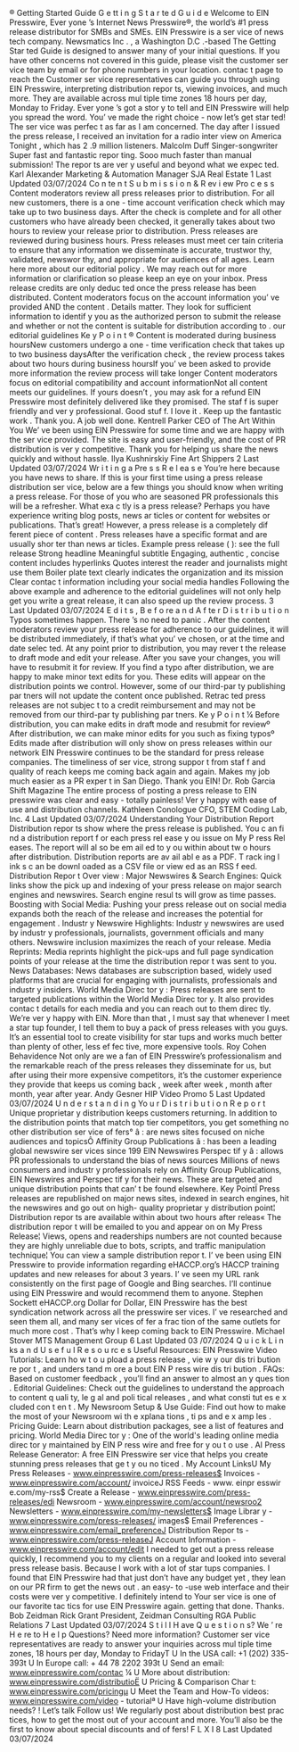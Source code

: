 ®
Getting Started
Guide
G e tt i n g S t a r te d G u i d e
Welcome to EIN Presswire, Ever yone ’s Internet News Presswire®, the world’s
#1 press release distributor for SMBs and SMEs.
EIN Presswire is a ser vice of news tech company.
Newsmatics Inc .
, a Washington D.C .-based
The Getting Star ted Guide is designed to answer many of your initial questions.
If you have other concerns not covered in this guide, please visit the customer ser vice team by email or for phone numbers in your location.
contac t page
to reach the
Customer ser vice representatives can guide you through using EIN Presswire, interpreting
distribution repor ts, viewing invoices, and much more. They are available across mul tiple time
zones 18 hours per day, Monday to Friday.
Ever yone ’s got a stor y to tell and EIN Presswire will help you spread the word.
You’ ve made the right choice - now let’s get star ted!
The ser vice was perfec t as far as I am
concerned. The day after I issued the
press release, I received an invitation for a
radio inter view on America Tonight ,
which has 2 .9 million listeners.
Malcolm Duff Singer-songwriter
Super fast and fantastic repor ting. Sooo
much faster than manual submission!
The repor ts are ver y useful and beyond
what we expec ted.
Karl Alexander
Marketing & Automation Manager
SJA Real Estate
1
Last Updated 03/07/2024
Co n te n t S u b m i s s i o n & R ev i ew Pro c e s s
Content moderators review all press releases prior to distribution.
For all new customers, there is a one - time account verification check which may take up
to two business days.
After the check is complete and for all other customers who have already been checked,
it generally takes about two hours to review your release prior to distribution.
Press releases are reviewed during business hours.
Press releases must meet cer tain criteria to ensure that any information we disseminate is
accurate, trustwor thy, validated, newswor thy, and appropriate for audiences of all ages. Learn
here
more about our editorial policy .
We may reach out for more information or clarification so please keep an eye on your inbox.
Press release credits are only deduc ted once the press release has been distributed.
Content moderators focus on the account information you’ ve provided AND the content .
Details matter. They look for sufficient information to identif y you as the authorized person
to submit the release and whether or not the content is suitable for distribution according
to .
our editorial guidelines
Ke y P o i n t ®
Content is moderated during business hoursNew
customers undergo a one - time verification check that takes up to two business daysAfter
the verification check , the review process takes about two hours during business hoursIf
you’ ve been asked to provide more information the review process will take longer Content
moderators focus on editorial compatibility and account informationNot
all content meets our guidelines. If yours doesn’t , you may ask for a refund
EIN Presswire most definitely delivered like
they promised. The staf f is super friendly and
ver y professional. Good stuf f. I love it . Keep up
the fantastic work . Thank you. A job well done.
Kentrell Parker
CEO of The Art Within You
We’ ve been using EIN Presswire for some
time and we are happy with the ser vice
provided. The site is easy and user-friendly,
and the cost of PR distribution is ver y
competitive. Thank you for helping us share
the news quickly and without hassle.
Ilya Kushnirskiy
Fine Art Shippers
2
Last Updated 03/07/2024
Wr i t i n g a Pre s s R e l ea s e
You’re here because you have news to share.
If this is your first time using a press release distribution ser vice, below are a few things you
should know when writing a press release. For those of you who are seasoned PR
professionals this will be a refresher.
What exa c tly is a press release?
Perhaps you have experience writing blog posts, news ar ticles or content for websites or
publications. That’s great! However, a press release is a completely dif ferent piece of content .
Press releases have a specific format and are usually shor ter than news ar ticles.
Example press release ( ): see the full release
Strong headline
Meaningful subtitle
Engaging, authentic ,
concise content
includes hyperlinks
Quotes interest the
reader and journalists
might use them
Boiler plate text clearly
indicates the organization
and its mission
Clear contac t information
including your social
media handles
Following the above example and adherence to the editorial guidelines
will not
only help get you write a great release, it can also speed up the review process.
3
Last Updated 03/07/2024
E d i t s , B e f o re a n d A f te r D i s t r i b u t i o n
Typos sometimes happen. There ’s no need to panic .
After the content moderators review your press release for adherence to our guidelines, it will
be distributed immediately, if that’s what you’ ve chosen, or at the time and date selec ted.
At any point prior to distribution, you may rever t the release to draft mode and edit your
release. After you save your changes, you will have to resubmit it for review.
If you find a typo after distribution, we are happy to make minor text edits for you. These edits
will appear on the distribution points we control. However, some of our third-par ty publishing
par tners will not update the content once published.
Retrac ted press releases are not subjec t to a credit reimbursement and may not be removed
from our third-par ty publishing par tners.
Ke y P o i n t ¼
Before distribution, you can make edits in draft mode and resubmit for reviewº
After distribution, we can make minor edits for you such as fixing typosº
Edits made after distribution will only show on press releases within our network
EIN Presswire continues to be
the standard for press release companies.
The timeliness of ser vice, strong suppor t
from staf f and quality of reach keeps me
coming back again and again. Makes my job
much easier as a PR exper t in San Diego.
Thank you EIN!
Dr. Rob Garcia
Shift Magazine
The entire process of posting a press
release to EIN presswire was clear and
easy - totally painless! Ver y happy with
ease of use and distribution channels.
Kathleen Conologue
CFO, STEM Coding Lab, Inc.
4
Last Updated 03/07/2024
Understanding Your Distribution Report
Distribution repor ts show where the press release is published.
You c an fi nd a distribution report f or each press rel ease y ou issue on My P ress Rel eases. The report
will al so be em ail ed to y ou within about tw o hours after distribution. Distribution reports are
av ail abl e as a PDF. T rack ing l ink s c an be downl oaded as a CSV file or view ed as an RSS f eed.
Distribution Repor t Over view :
Major Newswires & Search Engines:
Quick links show the pick up and indexing of your press release on major search engines and
newswires. Search engine resul ts will grow as time passes.
Boosting with Social Media:
Pushing your press release out on social media expands both the reach of the release and
increases the potential for engagement .
Industr y Newswire Highlights:
Industr y newswires are used by industr y professionals, journalists, government officials and many
others. Newswire inclusion maximizes the reach of your release.
Media Reprints:
Media reprints highlight the pick-ups and full page syndication points of your release at the time
the distribution repor t was sent to you.
News Databases:
News databases are subscription based, widely used platforms that are crucial for engaging with
journalists, professionals and industr y insiders.
World Media Direc tor y :
Press releases are sent to targeted publications within the World Media Direc tor y. It also provides
contac t details for each media and you can reach out to them direc tly.
We’re ver y happy with EIN. More than that , I
must say that whenever I meet a star tup
founder, I tell them to buy a pack of press
releases with you guys. It’s an essential tool to
create visibility for star tups and works much
better than plenty of other, less ef fec tive, more
expensive tools.
Roy Cohen
Behavidence
Not only are we a fan of EIN Presswire’s
professionalism and the remarkable reach of
the press releases they disseminate for us, but
after using their more expensive competitors,
it’s the customer experience they provide that
keeps us coming back , week after week ,
month after month, year after year.
Andy Gesner
HIP Video Promo
5
Last Updated 03/07/2024
U n d e r s t a n d i n g Yo u r D i s t r i b u t i o n R e p o r t
Unique proprietar y distribution keeps customers returning.
In addition to the distribution points that match top tier competitors, you get something no other
distribution ser vice of fers°
â : are news sites focused on niche audiences and topicsÔ
Affinity Group Publications
â : has been a leading global newswire ser vices since 199
EIN Newswires
Perspec tif y
â : allows PR professionals to understand the bias of news sources
Millions of news consumers and industr y professionals rely on Affinity Group Publications, EIN
Newswires and Perspec tif y for their news.
These are targeted and unique distribution points that can’ t be found elsewhere.
Key PointÏ
Press releases are republished on major news sites, indexed in search engines, hit the
newswires and go out on high- quality proprietar y distribution point¦
Distribution repor ts are available within about two hours after releas«
The distribution repor t will be emailed to you and appear on on My Press Release¦
Views, opens and readerships numbers are not counted because they are highly unreliable due
to bots, scripts, and traffic manipulation technique¦
You can view a
sample distribution repor t.
I’ ve been using EIN Presswire to provide
information regarding eHACCP.org’s HACCP
training updates and new releases for about 3
years. I’ ve seen my URL rank consistently on the
first page of Google and Bing searches. I’ll
continue using EIN Presswire and would
recommend them to anyone.
Stephen Sockett
eHACCP.org
Dollar for Dollar, EIN Presswire has the best
syndication network across all the presswire
ser vices. I’ ve researched and seen them all,
and many ser vices of fer a frac tion of the
same outlets for much more cost . That’s why
I keep coming back to EIN Presswire.
Michael Stover
MTS Management Group
6
Last Updated 03 /07/2024
Q u i c k L i n ks a n d U s e f u l R e s o u rc e s
Useful Resources:
EIN Presswire Video Tutorials:
Learn ho w t o u pload a press release , vie w y our dis tri bution re por t ,
and unders tand m ore a bout EIN P ress wire dis tri bution .
FAQs:
Based on customer feedback , you’ll find an answer to almost an y ques tion .
Editorial Guidelines:
Check out the guidelines to understand the approach to content q uali ty,
le g al and poli tical releases , and what consti tut es e x cluded con t en t .
My Newsroom Setup & Use Guide:
Find out how to make the most of your Newsroom wi th
e xplana tions , ti ps and e x amp les .
Pricing Guide:
Learn about distribution packages, see a list of features and pricing.
World Media Direc tor y :
One of the world's leading online media direc tor y maintained by EIN
P ress wire and free for y ou t o use .
AI Press Release Generator:
A free EIN Presswire ser vice that helps you create stunning press
releases that ge t y ou no ticed .
My Account LinksU
My Press Releases -
www.einpresswire.com/press-releases$
Invoices -
www.einpresswire.com/account/ invoiceJ
RSS Feeds -
www. einpr esswir e.com/my-rss$
Create a Release -
www.einpresswire.com/press-releases/edi
Newsroom -
www.einpresswire.com/account/newsroo2
Newsletters -
www.einpresswire.com/my-newsletters$
Image Librar y -
www.einpresswire.com/press-releases/ images$
Email Preferences -
www.einpresswire.com/email_preferenceJ
Distribution Repor ts -
www.einpresswire.com/press-releaseJ
Account Information -
www.einpresswire.com/account/edit
I needed to get out a press release quickly,
I recommend you to my clients on a regular
and looked into several press release
basis. Because I work with a lot of star tups
companies. I found that EIN Presswire had
that just don’t have any budget yet , they
lean on our PR firm to get the news out .
an easy- to -use web interface and their costs
were ver y competitive. I definitely intend to
Your ser vice is one of our favorite tac tics for
use EIN Presswire again.
getting that done. Thanks.
Bob Zeidman
Rick Grant President, Zeidman Consulting
RGA Public Relations
7
Last Updated 03/07/2024
S t i l l H ave Q u e s t i o n s? We ’ re H e re to H e l p
Questions? Need more information?
Customer ser vice representatives are ready to answer your inquiries across mul tiple time zones,
18 hours per day, Monday to FridayT
U In the USA call: +1 (202) 335-393t
U In Europe call: + 44 78 2202 393t
U Send an email:
www.einpresswire.com/contac ¼
U More about distribution:
www.einpresswire.com/distributioË
U Pricing & Comparison Char t:
www.einpresswire.com/pricingµ
U Meet the Team and How-To videos:
www.einpresswire.com/video - tutorialª
U Have high-volume distribution needs? !
Let’s talk
Follow us!
We regularly post about distribution best prac tices, how to get the most out of your account and
more. You’ll also be the first to know about special discounts and of fers!
F
L
X
I
8
Last Updated 03/07/2024
